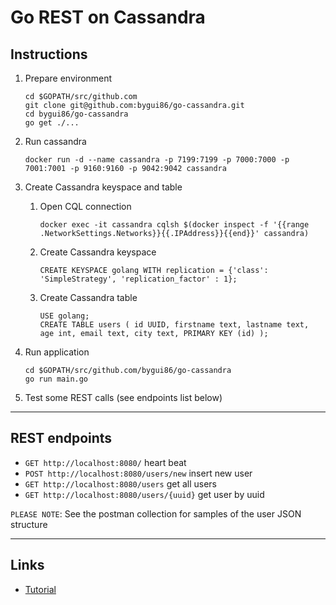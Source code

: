 
# Go REST on Cassandra

## Instructions

1. Prepare environment
	```
	cd $GOPATH/src/github.com
	git clone git@github.com:bygui86/go-cassandra.git
	cd bygui86/go-cassandra
	go get ./...
	```

2. Run cassandra
	```
	docker run -d --name cassandra -p 7199:7199 -p 7000:7000 -p 7001:7001 -p 9160:9160 -p 9042:9042 cassandra
	```

3. Create Cassandra keyspace and table
   1. Open CQL connection
		```
		docker exec -it cassandra cqlsh $(docker inspect -f '{{range .NetworkSettings.Networks}}{{.IPAddress}}{{end}}' cassandra)
		```
   2. Create Cassandra keyspace
		```
		CREATE KEYSPACE golang WITH replication = {'class': 'SimpleStrategy', 'replication_factor' : 1};
		```
   3. Create Cassandra table
		```
		USE golang;
		CREATE TABLE users ( id UUID, firstname text, lastname text, age int, email text, city text, PRIMARY KEY (id) );
		```

4. Run application
	```
	cd $GOPATH/src/github.com/bygui86/go-cassandra
	go run main.go
	```

5. Test some REST calls (see endpoints list below)

---

## REST endpoints

* `GET http://localhost:8080/` heart beat
* `POST http://localhost:8080/users/new` insert new user
* `GET http://localhost:8080/users` get all users
* `GET http://localhost:8080/users/{uuid}` get user by uuid

`PLEASE NOTE`: See the postman collection for samples of the user JSON structure

---

## Links

* [Tutorial](https://getstream.io/blog/building-a-performant-api-using-go-and-cassandra/)
